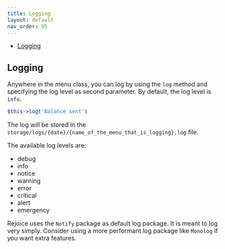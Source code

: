 ```yaml
---
title: Logging
layout: default
nav_order: 95
---
```

- [Logging](#logging)

## Logging
Anywhere in the menu class, you can log by using the `log` method and specifying the log level as second parameter. By default, the log level is `info`.

```php
$this->log('Balance sent')
```
The log will be stored in the `storage/logs/{date}/{name_of_the_menu_that_is_logging}.log` file.

The available log levels are:
- debug
- info
- notice
- warning
- error
- critical
- alert
- emergency

Rejoice uses the `Notify` package as default log package. It is meant to log very simply. Consider using a more performant log package like `Monolog` if you want extra features.

